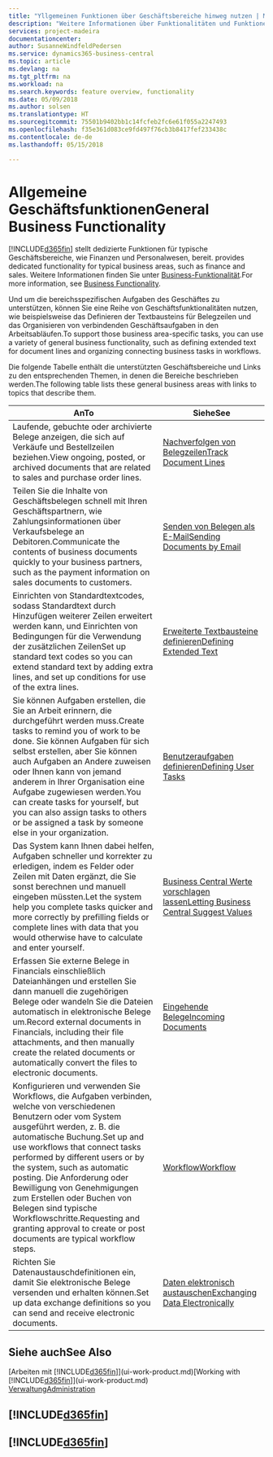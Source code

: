 ```yaml
---
title: "Yllgemeinen Funktionen über Geschäftsbereiche hinweg nutzen | Microsoft Docs"
description: "Weitere Informationen über Funktionalitäten und Funktionen, die über Geschäftsbereiche hinweg in Business Central verwendet werden."
services: project-madeira
documentationcenter: 
author: SusanneWindfeldPedersen
ms.service: dynamics365-business-central
ms.topic: article
ms.devlang: na
ms.tgt_pltfrm: na
ms.workload: na
ms.search.keywords: feature overview, functionality
ms.date: 05/09/2018
ms.author: solsen
ms.translationtype: HT
ms.sourcegitcommit: 75501b9402bb1c14fcfeb2fc6e61f055a2247493
ms.openlocfilehash: f35e361d083ce9fd497f76cb3b8417fef233438c
ms.contentlocale: de-de
ms.lasthandoff: 05/15/2018

---
```

# <a name="general-business-functionality"></a><span data-ttu-id="0c47d-103">Allgemeine Geschäftsfunktionen</span><span class="sxs-lookup"><span data-stu-id="0c47d-103">General Business Functionality</span></span>
[!INCLUDE[d365fin](includes/d365fin_md.md)]<span data-ttu-id="0c47d-104"> stellt dedizierte Funktionen für typische Geschäftsbereiche, wie Finanzen und Personalwesen, bereit.</span><span class="sxs-lookup"><span data-stu-id="0c47d-104"> provides dedicated functionality for typical business areas, such as finance and sales.</span></span> <span data-ttu-id="0c47d-105">Weitere Informationen finden Sie unter [Business-Funktionalität](across-business-functionality.md).</span><span class="sxs-lookup"><span data-stu-id="0c47d-105">For more information, see [Business Functionality](across-business-functionality.md).</span></span>

<span data-ttu-id="0c47d-106">Und um die bereichsspezifischen Aufgaben des Geschäftes zu unterstützen, können Sie eine Reihe von Geschäftsfunktionalitäten nutzen, wie beispielsweise das Definieren der Textbausteins für Belegzeilen und das Organisieren von verbindenden Geschäftsaufgaben in den Arbeitsabläufen.</span><span class="sxs-lookup"><span data-stu-id="0c47d-106">To support those business area-specific tasks, you can use a variety of general business functionality, such as defining extended text for document lines and organizing connecting business tasks in workflows.</span></span>

<span data-ttu-id="0c47d-107">Die folgende Tabelle enthält die unterstützten Geschäftsbereiche und Links zu den entsprechenden Themen, in denen die Bereiche beschrieben werden.</span><span class="sxs-lookup"><span data-stu-id="0c47d-107">The following table lists these general business areas with links to topics that describe them.</span></span>

| <span data-ttu-id="0c47d-108">An</span><span class="sxs-lookup"><span data-stu-id="0c47d-108">To</span></span> | <span data-ttu-id="0c47d-109">Siehe</span><span class="sxs-lookup"><span data-stu-id="0c47d-109">See</span></span> |
| --- | --- |
|<span data-ttu-id="0c47d-110">Laufende, gebuchte oder archivierte Belege anzeigen, die sich auf Verkäufe und Bestellzeilen beziehen.</span><span class="sxs-lookup"><span data-stu-id="0c47d-110">View ongoing, posted, or archived documents that are related to sales and purchase order lines.</span></span>|[<span data-ttu-id="0c47d-111">Nachverfolgen von Belegzeilen</span><span class="sxs-lookup"><span data-stu-id="0c47d-111">Track Document Lines</span></span>](across-how-to-track-document-lines.md)|
| <span data-ttu-id="0c47d-112">Teilen Sie die Inhalte von Geschäftsbelegen schnell mit Ihren Geschäftspartnern, wie Zahlungsinformationen über Verkaufsbelege an Debitoren.</span><span class="sxs-lookup"><span data-stu-id="0c47d-112">Communicate the contents of business documents quickly to your business partners, such as the payment information on sales documents to customers.</span></span> |[<span data-ttu-id="0c47d-113">Senden von Belegen als E-Mail</span><span class="sxs-lookup"><span data-stu-id="0c47d-113">Sending Documents by Email</span></span>](ui-how-send-documents-email.md) |
| <span data-ttu-id="0c47d-114">Einrichten von Standardtextcodes, sodass Standardtext durch Hinzufügen weiterer Zeilen erweitert werden kann, und Einrichten von Bedingungen für die Verwendung der zusätzlichen Zeilen</span><span class="sxs-lookup"><span data-stu-id="0c47d-114">Set up standard text codes so you can extend standard text by adding extra lines, and set up conditions for use of the extra lines.</span></span> |[<span data-ttu-id="0c47d-115">Erweiterte Textbausteine definieren</span><span class="sxs-lookup"><span data-stu-id="0c47d-115">Defining Extended Text</span></span>](ui-how-define-ext-text.md) |
|<span data-ttu-id="0c47d-116">Sie können Aufgaben erstellen, die Sie an Arbeit erinnern, die durchgeführt werden muss.</span><span class="sxs-lookup"><span data-stu-id="0c47d-116">Create tasks to remind you of work to be done.</span></span> <span data-ttu-id="0c47d-117">Sie können Aufgaben für sich selbst erstellen, aber Sie können auch Aufgaben an Andere zuweisen oder Ihnen kann von jemand anderem in Ihrer Organisation eine Aufgabe zugewiesen werden.</span><span class="sxs-lookup"><span data-stu-id="0c47d-117">You can create tasks for yourself, but you can also assign tasks to others or be assigned a task by someone else in your organization.</span></span>|[<span data-ttu-id="0c47d-118">Benutzeraufgaben definieren</span><span class="sxs-lookup"><span data-stu-id="0c47d-118">Defining User Tasks</span></span>](across-user-tasks.md)|
|<span data-ttu-id="0c47d-119">Das System kann Ihnen dabei helfen, Aufgaben schneller und korrekter zu erledigen, indem es Felder oder Zeilen mit Daten ergänzt, die Sie sonst berechnen und manuell eingeben müssten.</span><span class="sxs-lookup"><span data-stu-id="0c47d-119">Let the system help you complete tasks quicker and more correctly by prefilling fields or complete lines with data that you would otherwise have to calculate and enter yourself.</span></span>|[<span data-ttu-id="0c47d-120">Business Central Werte vorschlagen lassen</span><span class="sxs-lookup"><span data-stu-id="0c47d-120">Letting Business Central Suggest Values</span></span>](ui-let-system-suggest-values.md)|
|<span data-ttu-id="0c47d-121">Erfassen Sie externe Belege in Financials einschließlich Dateianhängen und erstellen Sie dann manuell die zugehörigen Belege oder wandeln Sie die Dateien automatisch in elektronische Belege um.</span><span class="sxs-lookup"><span data-stu-id="0c47d-121">Record external documents in Financials, including their file attachments, and then manually create the related documents or automatically convert the files to electronic documents.</span></span>|[<span data-ttu-id="0c47d-122">Eingehende Belege</span><span class="sxs-lookup"><span data-stu-id="0c47d-122">Incoming Documents</span></span>](across-income-documents.md)|
|<span data-ttu-id="0c47d-123">Konfigurieren und verwenden Sie Workflows, die Aufgaben verbinden, welche von verschiedenen Benutzern oder vom System ausgeführt werden, z. B. die automatische Buchung.</span><span class="sxs-lookup"><span data-stu-id="0c47d-123">Set up and use workflows that connect tasks performed by different users or by the system, such as automatic posting.</span></span> <span data-ttu-id="0c47d-124">Die Anforderung oder Bewilligung von Genehmigungen zum Erstellen oder Buchen von Belegen sind typische Workflowschritte.</span><span class="sxs-lookup"><span data-stu-id="0c47d-124">Requesting and granting approval to create or post documents are typical workflow steps.</span></span>|[<span data-ttu-id="0c47d-125">Workflow</span><span class="sxs-lookup"><span data-stu-id="0c47d-125">Workflow</span></span>](across-workflow.md)|
| <span data-ttu-id="0c47d-126">Richten Sie Datenaustauschdefinitionen ein, damit Sie elektronische Belege versenden und erhalten können.</span><span class="sxs-lookup"><span data-stu-id="0c47d-126">Set up data exchange definitions so you can send and receive electronic documents.</span></span> |[<span data-ttu-id="0c47d-127">Daten elektronisch austauschen</span><span class="sxs-lookup"><span data-stu-id="0c47d-127">Exchanging Data Electronically</span></span>](across-data-exchange.md) |

## <a name="see-also"></a><span data-ttu-id="0c47d-128">Siehe auch</span><span class="sxs-lookup"><span data-stu-id="0c47d-128">See Also</span></span>
<span data-ttu-id="0c47d-129">[Arbeiten mit [!INCLUDE[d365fin](includes/d365fin_md.md)]](ui-work-product.md)</span><span class="sxs-lookup"><span data-stu-id="0c47d-129">[Working with [!INCLUDE[d365fin](includes/d365fin_md.md)]](ui-work-product.md)</span></span>  
[<span data-ttu-id="0c47d-130">Verwaltung</span><span class="sxs-lookup"><span data-stu-id="0c47d-130">Administration</span></span>](admin-setup-and-administration.md)

## [!INCLUDE[d365fin](includes/free_trial_md.md)]  
## [!INCLUDE[d365fin](includes/training_link_md.md)]

